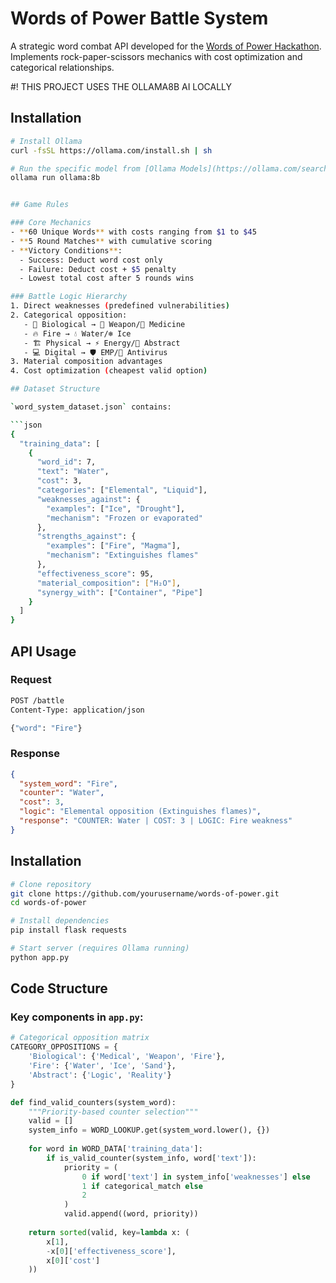# Words of Power Battle System

A strategic word combat API developed for the [Words of Power Hackathon](https://www.notion.so/Hackathon-Challenge-Words-of-Power-1c5a368b7e0c803ab3c0c3865cf1eb12). Implements rock-paper-scissors mechanics with cost optimization and categorical relationships.

#! THIS PROJECT USES THE OLLAMA8B AI LOCALLY

## Installation

```bash
# Install Ollama
curl -fsSL https://ollama.com/install.sh | sh

# Run the specific model from [Ollama Models](https://ollama.com/search)
ollama run ollama:8b 


## Game Rules

### Core Mechanics
- **60 Unique Words** with costs ranging from $1 to $45
- **5 Round Matches** with cumulative scoring
- **Victory Conditions**:
  - Success: Deduct word cost only
  - Failure: Deduct cost + $5 penalty
  - Lowest total cost after 5 rounds wins

### Battle Logic Hierarchy
1. Direct weaknesses (predefined vulnerabilities)
2. Categorical opposition:
   - 🧬 Biological → 🔫 Weapon/💊 Medicine
   - 🔥 Fire → 💧 Water/❄️ Ice
   - 🏗 Physical → ⚡ Energy/🤔 Abstract
   - 💻 Digital → 🛡 EMP/🦠 Antivirus
3. Material composition advantages
4. Cost optimization (cheapest valid option)

## Dataset Structure

`word_system_dataset.json` contains:

```json
{
  "training_data": [
    {
      "word_id": 7,
      "text": "Water",
      "cost": 3,
      "categories": ["Elemental", "Liquid"],
      "weaknesses_against": {
        "examples": ["Ice", "Drought"],
        "mechanism": "Frozen or evaporated"
      },
      "strengths_against": {
        "examples": ["Fire", "Magma"],
        "mechanism": "Extinguishes flames"
      },
      "effectiveness_score": 95,
      "material_composition": ["H₂O"],
      "synergy_with": ["Container", "Pipe"]
    }
  ]
}
```

## API Usage

### Request

```bash
POST /battle
Content-Type: application/json

{"word": "Fire"}
```

### Response

```json
{
  "system_word": "Fire",
  "counter": "Water",
  "cost": 3,
  "logic": "Elemental opposition (Extinguishes flames)",
  "response": "COUNTER: Water | COST: 3 | LOGIC: Fire weakness"
}
```

## Installation

```bash
# Clone repository
git clone https://github.com/yourusername/words-of-power.git
cd words-of-power

# Install dependencies
pip install flask requests

# Start server (requires Ollama running)
python app.py
```

## Code Structure

### Key components in `app.py`:

```python
# Categorical opposition matrix
CATEGORY_OPPOSITIONS = {
    'Biological': {'Medical', 'Weapon', 'Fire'},
    'Fire': {'Water', 'Ice', 'Sand'},
    'Abstract': {'Logic', 'Reality'}
}

def find_valid_counters(system_word):
    """Priority-based counter selection"""
    valid = []
    system_info = WORD_LOOKUP.get(system_word.lower(), {})
    
    for word in WORD_DATA['training_data']:
        if is_valid_counter(system_info, word['text']):
            priority = (
                0 if word['text'] in system_info['weaknesses'] else
                1 if categorical_match else
                2
            )
            valid.append((word, priority))
    
    return sorted(valid, key=lambda x: (
        x[1], 
        -x[0]['effectiveness_score'], 
        x[0]['cost']
    ))
